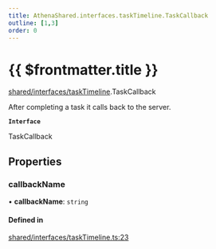 ```yaml
---
title: AthenaShared.interfaces.taskTimeline.TaskCallback
outline: [1,3]
order: 0
---
```


# {{ $frontmatter.title }}


[shared/interfaces/taskTimeline](../modules/shared_interfaces_taskTimeline.md).TaskCallback

After completing a task it calls back to the server.

**`Interface`**

TaskCallback

## Properties

### callbackName

• **callbackName**: `string`

#### Defined in

[shared/interfaces/taskTimeline.ts:23](https://github.com/Stuyk/altv-athena/blob/8d130a5/src/core/shared/interfaces/taskTimeline.ts#L23)
